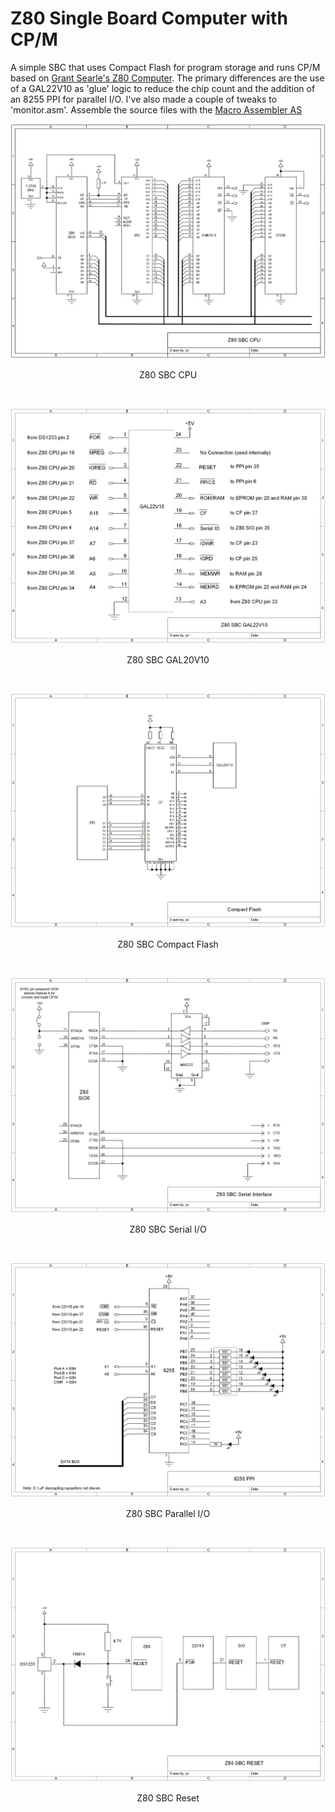# Z80 Single Board Computer with CP/M
A simple SBC that uses Compact Flash for program storage and runs CP/M based on [Grant Searle's Z80 Computer](http://searle.x10host.com/cpm/index.html). The primary differences are the use of a GAL22V10 as 'glue' logic to reduce the chip count and the addition of an 8255 PPI for parallel I/O. I've also made a couple of tweaks to 'monitor.asm'. Assemble the source files with the [Macro Assembler AS](http://john.ccac.rwth-aachen.de:8000/as/)

<p align="center"><img src="/images/Z80 SBC CPU.png"/>
<p align="center">Z80 SBC CPU</p><br>

<p align="center"><img src="/images/Z80 SBC GAL22V10.png"/>
<p align="center">Z80 SBC GAL20V10</p><br>

<p align="center"><img src="/images/Z80 SBC CF.png"/>
<p align="center">Z80 SBC Compact Flash</p><br>

<p align="center"><img src="/images/Z80 SBC Serial.png"/>
<p align="center">Z80 SBC Serial I/O</p><br>

<p align="center"><img src="/images/Z80 SBC PPI.png"/>
<p align="center">Z80 SBC Parallel I/O</p><br>

<p align="center"><img src="/images/Z80 SBC Reset.png"/>
<p align="center">Z80 SBC Reset</p><br>
